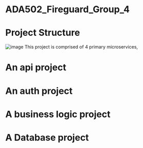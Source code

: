 # ADA502_Fireguard_Group_4

# Project Structure
![image](https://github.com/user-attachments/assets/42c0afe2-7434-40c5-97c0-7dc7eaeeb512)
This project is comprised of 4 primary microservices, 
# An api project
# An auth project
# A business logic project
# A Database project

